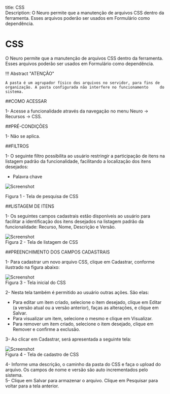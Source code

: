 title: CSS  
Description: O Neuro permite que a manutenção de arquivos CSS dentro da ferramenta. Esses arquivos poderão ser usados em Formulário como dependência.   
# CSS

O Neuro permite que a manutenção de arquivos CSS dentro da ferramenta. Esses arquivos poderão ser usados em Formulário como dependência.     

!!! Abstract "ATENÇÃO"  

    A pasta é um agrupador físico dos arquivos no servidor, para fins de organização. A pasta configurada não interfere no funcionamento     do sistema.  

##COMO ACESSAR    

1-  Acesse a funcionalidade através da navegação no menu Neuro → Recursos → CSS.    

##PRÉ-CONDIÇÕES    

1-  Não se aplica.  

##FILTROS  

1-  O seguinte filtro possibilita ao usuário restringir a participação de itens na listagem padrão da funcionalidade, facilitando a localização dos itens desejados:   

 - Palavra chave    

![Screenshot](images/CSS-Filters.png)  

Figura 1 - Tela de pesquisa de CSS  

##LISTAGEM DE ITENS

1- Os seguintes campos cadastrais estão disponíveis ao usuário para facilitar a identificação dos itens desejados na listagem padrão da funcionalidade: Recurso, Nome, Descrição e Versão.      

![Screenshot](images/CSS-Item-List.png)   
Figura 2 - Tela de listagem de CSS  

##PREENCHIMENTO DOS CAMPOS CADASTRAIS

1- Para cadastrar um novo arquivo CSS, clique em Cadastrar, conforme ilustrado na figura abaixo:   

![Screenshot](images/CSS-Filling.png)  
Figura 3 - Tela inicial do CSS    

2- Nesta tela também é permitido ao usuário outras ações. São elas:    
 - Para editar um item criado, selecione o item desejado, clique em Editar (a versão atual ou a versão anterior), faças as alterações, e clique em Salvar.    
 - Para visualizar um item, selecione o mesmo e clique em Visualizar.   
 - Para remover um item criado, selecione o item desejado, clique em Remover e confirme a exclusão.  

3- Ao clicar em Cadastrar, será apresentada a seguinte tela:    
 
![Screenshot](images/CSS-registration.png)   
Figura 4 - Tela de cadastro de CSS    

4- Informe uma descrição, o caminho da pasta do CSS e faça o upload do arquivo. Os campos de nome e versão são auto incrementados pelo sistema.   
5- Clique em Salvar para armazenar o arquivo. Clique em Pesquisar para voltar para a tela anterior.    

<!-- !!! tip "About"
    <b>Updated:</b>17/01/2019 - João Pelles Junior
